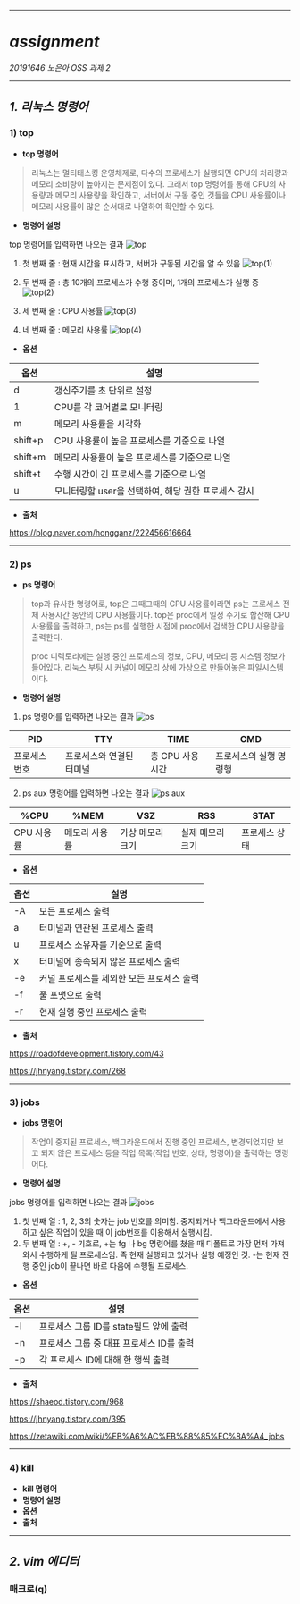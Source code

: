 -----
# ***assignment***
*20191646 노은아 OSS 과제 2*

-----
## *1. 리눅스 명령어*

### 1) top
+ **top 명령어**

>리눅스는 멀티태스킹 운영체제로, 다수의 프로세스가 실행되면 CPU의 처리량과 메모리 소비량이 높아지는 문제점이 있다. 그래서 top 명령어를 통해 CPU의 사용량과 메모리 사용량을 확인하고, 서버에서 구동 중인 것들을 CPU 사용률이나 메모리 사용률이 많은 순서대로 나열하여 확인할 수 있다.

+ **명령어 설명**

top 명령어를 입력하면 나오는 결과
![top](https://user-images.githubusercontent.com/105151146/170634656-24c7fa0d-b86f-4423-af75-fea87c01f844.PNG)

1. 첫 번째 줄 : 현재 시간을 표시하고, 서버가 구동된 시간을 알 수 있음
![top(1)](https://user-images.githubusercontent.com/105151146/170634988-a8120b0b-6ed5-4db7-806a-82a7220e4690.PNG)

2. 두 번째 줄 : 총 10개의 프로세스가 수행 중이며, 1개의 프로세스가 실행 중
![top(2)](https://user-images.githubusercontent.com/105151146/170635277-10b6c31c-3afb-4b45-b621-4e8956b37090.PNG)

3. 세 번째 줄 : CPU 사용률
![top(3)](https://user-images.githubusercontent.com/105151146/170635380-d28185d2-4a5d-488b-ab25-e1dccdb1c94c.PNG)

4. 네 번째 줄 : 메모리 사용률
![top(4)](https://user-images.githubusercontent.com/105151146/170635460-bdf54763-6f31-4216-a03f-f9ec3c8f9ff8.PNG)

+ **옵션**

|옵션|설명|
|---|---|
|d|갱신주기를 초 단위로 설정|
|1|CPU를 각 코어별로 모니터링|
|m|메모리 사용률을 시각화|
|shift+p|CPU 사용률이 높은 프로세스를 기준으로 나열|
|shift+m|메모리 사용률이 높은 프로세스를 기준으로 나열|
|shift+t|수행 시간이 긴 프로세스를 기준으로 나열|
|u|모니터링할 user을 선택하여, 해당 권한 프로세스 감시|

+ **출처**

<https://blog.naver.com/hongganz/222456616664>

-----

### 2) ps
+ **ps 명령어**

> top과 유사한 명령어로, top은 그때그때의 CPU 사용률이라면 ps는 프로세스 전체 사용시간 동안의 CPU 사용률이다. top은 proc에서 일정 주기로 합산해 CPU 사용률을 출력하고, ps는 ps를 실행한 시점에 proc에서 검색한 CPU 사용량을 출력한다. 
>
> proc 디렉토리에는 실행 중인 프로세스의 정보, CPU, 메모리 등 시스템 정보가 들어있다. 리눅스 부팅 시 커널이 메모리 상에 가상으로 만들어놓은 파일시스템이다.

+ **명령어 설명**

1. ps 명령어를 입력하면 나오는 결과
![ps](https://user-images.githubusercontent.com/105151146/170639546-ad27b932-1b82-4661-a1d3-40a6c6add520.PNG)

|PID|TTY|TIME|CMD|
|---|---|---|---|
|프로세스 번호|프로세스와 연결된 터미널|총 CPU 사용 시간|프로세스의 실행 명령행|

2. ps aux 명령어를 입력하면 나오는 결과
![ps aux](https://user-images.githubusercontent.com/105151146/170640778-527d4103-bae2-4223-ab99-ab254ae8ecbf.PNG)

|%CPU|%MEM|VSZ|RSS|STAT|
|---|---|---|---|---|
|CPU 사용률|메모리 사용률|가상 메모리 크기|실제 메모리 크기|프로세스 상태|

+ **옵션**

|옵션|설명|
|---|---|
|-A|모든 프로세스 출력|
|a|터미널과 연관된 프로세스 출력|
|u|프로세스 소유자를 기준으로 출력|
|x|터미널에 종속되지 않은 프로세스 출력|
|-e|커널 프로세스를 제외한 모든 프로세스 출력|
|-f|풀 포맷으로 출력|
|-r|현재 실행 중인 프로세스 출력|


+ **출처**

<https://roadofdevelopment.tistory.com/43>

<https://jhnyang.tistory.com/268>

-----
### 3) jobs
+ **jobs 명령어**

> 작업이 중지된 프로세스, 백그라운드에서 진행 중인 프로세스, 변경되었지만 보고 되지 않은 프로세스 등을 작업 목록(작업 번호, 상태, 명령어)을 출력하는 명령어다.

+ **명령어 설명**

jobs 명령어를 입력하면 나오는 결과
![jobs](https://user-images.githubusercontent.com/105151146/170646548-79703eea-e914-4592-91d8-f72e14123fc4.PNG)

1. 첫 번째 열 : 1, 2, 3의 숫자는 job 번호를 의미함. 중지되거나 백그라운드에서 사용하고 싶은 작업이 있을 때 이 job번호를 이용해서 실행시킴.
2. 두 번째 열 : +, - 기호로, +는 fg 나 bg 명령어를 쳤을 때 디폴트로 가장 먼저 가져와서 수행하게 될 프로세스임. 즉 현재 실행되고 있거나 실행 예정인 것. -는 현재 진행 중인 job이 끝나면 바로 다음에 수행될 프로세스.

+ **옵션**

|옵션|설명|
|---|---|
|-l|프로세스 그룹 ID를 state필드 앞에 출력|
|-n|프로세스 그룹 중 대표 프로세스 ID를 출력|
|-p|각 프로세스 ID에 대해 한 행씩 출력|

+ **출처**

<https://shaeod.tistory.com/968>

<https://jhnyang.tistory.com/395>

<https://zetawiki.com/wiki/%EB%A6%AC%EB%88%85%EC%8A%A4_jobs>

-----
### 4) kill
+ **kill 명령어**
+ **명령어 설명**
+ **옵션**
+ **출처**

-----
## *2. vim 에디터*

### 매크로(q)
